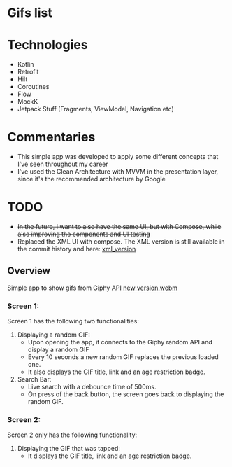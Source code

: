 # Gifs list

# Technologies
 - Kotlin
 - Retrofit
 - Hilt
 - Coroutines
 - Flow
 - MockK
 - Jetpack Stuff (Fragments, ViewModel, Navigation etc)

# Commentaries

- This simple app was developed to apply some different concepts that I've seen throughout my career
- I've used the Clean Architecture with MVVM in the presentation layer, since it's the recommended architecture by Google

# TODO
- ~~In the future, I want to also have the same UI, but with Compose, while also improving the components and UI testing~~
- Replaced the XML UI with compose. The XML version is still available in the commit history and here: [xml_version](https://github.com/WyskShiro/gifs-list/tree/feature/layout-version)

## Overview

Simple app to show gifs from Giphy API
[new version.webm](https://github.com/WyskShiro/gifs-list/assets/26095521/ea198fbb-cf0b-4584-b43a-336d7dfa84c8)


### Screen 1:

Screen 1 has the following two functionalities:

1. Displaying a random GIF:
    - Upon opening the app, it connects to the Giphy random API and display a random GIF
    - Every 10 seconds a new random GIF replaces the previous loaded one. 
    - It also displays the GIF title, link and an age restriction badge.
2. Search Bar:
    - Live search with a debounce time of 500ms.
    - On press of the back button, the screen goes back to displaying the random GIF.

### Screen 2:

Screen 2 only has the following functionality:

1. Displaying the GIF that was tapped:
    - It displays the GIF title, link and an age restriction badge.
